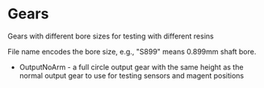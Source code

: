 # Gears

Gears with different bore sizes for testing with different resins

File name encodes the bore size, e.g., "S899" means 0.899mm shaft bore.

- OutputNoArm - a full circle output gear with the same height as the
  normal output gear to use for testing sensors and magent positions
